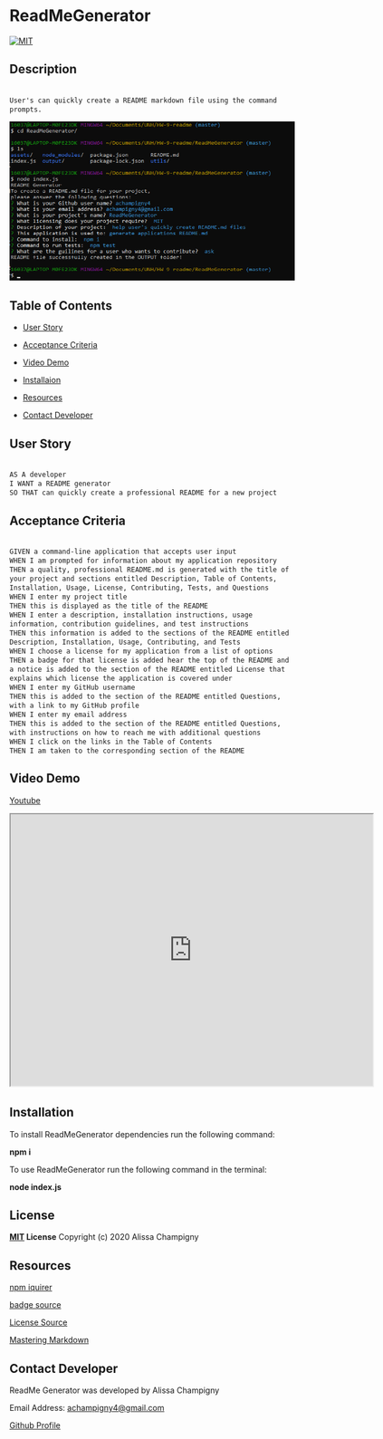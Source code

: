 # ReadMeGenerator

[![MIT](https://img.shields.io/badge/License-MIT-green.svg)](https://opensource.org/licenses/MIT)

## Description

```

User's can quickly create a README markdown file using the command prompts.

```

<img src="https://raw.githubusercontent.com/achampigny4/ReadMeGenerator/master/assets/commandprompt.png" alt="command prompt screenshot"/>

## Table of Contents

* [User Story](##User-Story)

* [Acceptance Criteria](##Acceptance-Criteria)

* [Video Demo](##Video-Demo)

* [Installaion](##Installation)

* [Resources](##Resources)

* [Contact Developer](##Contact-Developer)


## User Story

```

AS A developer
I WANT a README generator
SO THAT can quickly create a professional README for a new project

```

## Acceptance Criteria

```

GIVEN a command-line application that accepts user input
WHEN I am prompted for information about my application repository
THEN a quality, professional README.md is generated with the title of your project and sections entitled Description, Table of Contents, Installation, Usage, License, Contributing, Tests, and Questions
WHEN I enter my project title
THEN this is displayed as the title of the README
WHEN I enter a description, installation instructions, usage information, contribution guidelines, and test instructions
THEN this information is added to the sections of the README entitled Description, Installation, Usage, Contributing, and Tests
WHEN I choose a license for my application from a list of options
THEN a badge for that license is added hear the top of the README and a notice is added to the section of the README entitled License that explains which license the application is covered under
WHEN I enter my GitHub username
THEN this is added to the section of the README entitled Questions, with a link to my GitHub profile
WHEN I enter my email address
THEN this is added to the section of the README entitled Questions, with instructions on how to reach me with additional questions
WHEN I click on the links in the Table of Contents
THEN I am taken to the corresponding section of the README

```

## Video Demo

[Youtube](https://www.youtube.com/watch?v=g3ii2wMfKw0)

<iframe src="https://drive.google.com/file/d/1FOggqcFIuZkLM75qBueaAlW3i_NjGPQy/preview" width="640" height="480"></iframe>

## Installation

To install ReadMeGenerator dependencies run the following command: 

**npm i**

To use ReadMeGenerator run the following command in the terminal:

**node index.js**

## License

**[MIT](https://opensource.org/licenses/MIT) License**
Copyright (c) 2020 Alissa Champigny

## Resources

[npm iquirer](https://www.npmjs.com/package/inquirer)

[badge source](https://gist.github.com/lukas-h/2a5d00690736b4c3a7ba#apache-20-license)

[License Source](https://choosealicense.com/licenses/mit/)

[Mastering Markdown](https://guides.github.com/features/mastering-markdown/)

## Contact Developer

ReadMe Generator was developed by Alissa Champigny

Email Address: achampigny4@gmail.com

[Github Profile](https://github.com/achampigny4)
